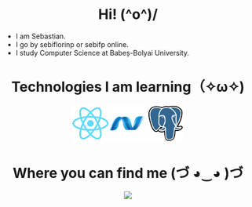 <h1 align="center">Hi! (^o^)/</h1>

 * I am Sebastian.
  * I go by sebiflorinp or sebifp online.
  * I study Computer Science at Babeș-Bolyai University.
 

<h1 align="center">Technologies I am learning（✧ω✧)</h1>
<p align="center"><img src="https://github.com/devicons/devicon/blob/master/icons/react/react-original.svg" width="75" /><img src="https://github.com/devicons/devicon/blob/master/icons/dot-net/dot-net-original.svg" width="75" /> <img src="https://github.com/devicons/devicon/blob/master/icons/postgresql/postgresql-original.svg" width="75" /></p>
<h1 align="center">Where you can find me (づ ◕‿◕ )づ</h1>


<p align="center" ><img src="https://dcbadge.vercel.app/api/shield/548606155317051405" /></p>
<!---
sebiflorinp/sebiflorinp is a ✨ special ✨ repository because its `README.md` (this file) appears on your GitHub profile.
You can click the Preview link to take a look at your changes.
--->
